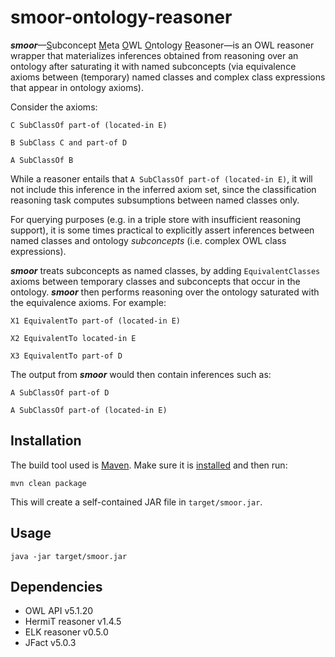 # smoor-ontology-reasoner

**_smoor_**—<u>S</u>ubconcept <u>M</u>eta <u>O</u>WL <u>O</u>ntology <u>R</u>easoner—is an OWL reasoner wrapper 
that materializes inferences obtained from reasoning over an ontology after saturating it with named subconcepts 
(via equivalence axioms between (temporary) named classes and complex class expressions that appear in ontology axioms).

Consider the axioms: 

`C SubClassOf part-of (located-in E)`

`B SubClass C and part-of D`

`A SubClassOf B`

While a reasoner entails that `A SubClassOf part-of (located-in E)`, it will not include this inference in the inferred 
axiom set, since the classification reasoning task computes subsumptions between named classes only.

For querying purposes (e.g. in a triple store with insufficient reasoning support), it is some times practical to explicitly assert
inferences between named classes and ontology _subconcepts_ (i.e. complex OWL class expressions).

**_smoor_** treats subconcepts as named classes, by adding `EquivalentClasses` axioms between temporary classes and 
subconcepts that occur in the ontology. **_smoor_** then performs reasoning over the ontology saturated with the equivalence 
axioms. For example:

`X1 EquivalentTo part-of (located-in E)`

`X2 EquivalentTo located-in E`

`X3 EquivalentTo part-of D`

The output from **_smoor_** would then contain inferences such as:

`A SubClassOf part-of D`

`A SubClassOf part-of (located-in E)`


## Installation

The build tool used is [Maven](https://maven.apache.org). Make sure it is [installed](https://maven.apache.org/install.html) and then run:

```
mvn clean package
``` 

This will create a self-contained JAR file in `target/smoor.jar`.

## Usage

```
java -jar target/smoor.jar
```

## Dependencies

* OWL API v5.1.20
* HermiT reasoner v1.4.5
* ELK reasoner v0.5.0
* JFact v5.0.3